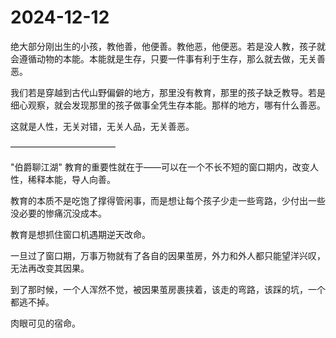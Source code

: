 # 2024-12-12

绝大部分刚出生的小孩，教他善，他便善。教他恶，他便恶。若是没人教，孩子就会遵循动物的本能。本能就是生存，只要一件事有利于生存，那么就去做，无关善恶。

我们若是穿越到古代山野偏僻的地方，那里没有教育，那里的孩子缺乏教导。若是细心观察，就会发现那里的孩子做事全凭生存本能。那样的地方，哪有什么善恶。

这就是人性，无关对错，无关人品，无关善恶。

————————————

"伯爵聊江湖" 教育的重要性就在于——可以在一个不长不短的窗口期内，改变人性，稀释本能，导人向善。

教育的本质不是吃饱了撑得管闲事，而是想让每个孩子少走一些弯路，少付出一些没必要的惨痛沉没成本。

教育是想抓住窗口机遇期逆天改命。

一旦过了窗口期，万事万物就有了各自的因果茧房，外力和外人都只能望洋兴叹，无法再改变其因果。

到了那时候，一个人浑然不觉，被因果茧房裹挟着，该走的弯路，该踩的坑，一个都逃不掉。

肉眼可见的宿命。
